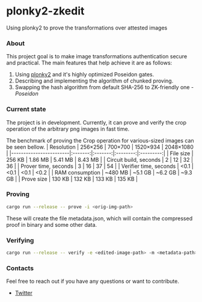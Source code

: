 # plonky2-zkedit
Using plonky2 to prove the transformations over attested images

### About
This project goal is to make image transformations authentication secure and practical. The main features that help achieve it are as follows:
 1. Using [plonky2](https://github.com/mir-protocol/plonky2) and it's highly optimized Poseidon gates.
 2. Describing and implementing the algorithm of chunked proving.
 3. Swapping the hash algorithm from default SHA-256 to ZK-friendly one - _Poseidon_

### Current state
The project is in development. Currently, it can prove and verify the crop operation of the arbitrary png images in fast time.

The benchmark of proving the Crop operation for various-sized images can be seen bellow.
| Resolution             | 256×256 | 700×700 | 1520×934 | 2048×1080 |
|------------------------|:-------:|:-------:|:--------:|:---------:|
| File size              |  256 KB | 1.86 MB |  5.41 МB |  8.43 МB  |
| Circuit build, seconds |    2    |    12   |    32    |     36    |
| Prover time, seconds   |    3    |    16   |    37    |     54    |
| Verifier time, seconds |   <0.1  |   <0.1  |   <0.1   |    <0.2   |
| RAM consumption        | ~480 MB | ~5.1 GB |  ~6.2 GB |  ~9.3 GB  |
| Prove size             |  130 KB |  132 KB |  133 КB  |   135 KB  |

### Proving
```bash
cargo run --release -- prove -i <orig-img-path>
```

These will create the file metadata.json, which will contain the compressed proof in binary and some other data.

### Verifying
```bash
cargo run --release -- verify -e <edited-image-path> -m <metadata-path>
```

### Contacts
Feel free to reach out if you have any questions or want to contribute.

 - [Twitter](https://twitter.com/roman_palkin)
